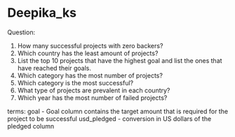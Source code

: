 # Deepika_ks

Question:

1) How many successful projects with zero backers?
2) Which country has the least amount of projects?
3) List the top 10 projects that have the highest goal and list the ones that have reached their goals.
4) Which category has the most number of projects?
5) Which category is the most successful?
6) What type of projects are prevalent in each country?
7) Which year has the most number of failed projects?

terms:
goal - Goal column contains the target amount that is required for the project to be successful
usd_pledged - conversion in US dollars of the pledged column

